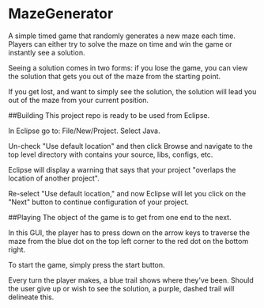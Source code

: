 # MazeGenerator
A simple timed game that randomly generates a new maze each time. Players can either try to solve the maze on time and win the game
or instantly see a solution.

Seeing a solution comes in two forms: if you lose the game, you can view the solution that gets you out of the maze from the starting point.

If you get lost, and want to simply see the solution, the solution will lead you out of the maze from your current position.

##Building
This project repo is ready to be used from Eclipse.

In Eclipse go to: File/New/Project. Select Java.

Un-check "Use default location" and then click Browse and navigate to the top level directory with contains your source, libs, configs, etc.

Eclipse will display a warning that says that your project "overlaps the location of another project".

Re-select "Use default location," and now Eclipse will let you click on the "Next" button to continue configuration of your project.

##Playing
The object of the game is to get from one end to the next.  

In this GUI, the player has to press down on the arrow keys to
traverse the maze from the blue dot on the top left corner to the red dot on the bottom right.  

To start the game, simply press the start button.

Every turn the player makes, a blue trail
shows where they've been. Should the user give up or wish to see the solution, a purple, dashed trail will delineate this.
